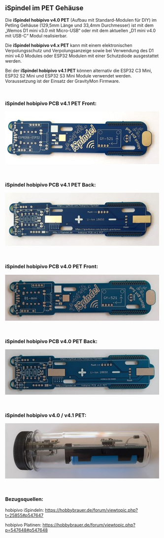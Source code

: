 ## iSpindel im PET Gehäuse

Die **iSpindel hobipivo v4.0 PET** (Aufbau mit Standard-Modulen für DIY) im Petling Gehäuse (129,5mm Länge und 33,4mm Durchmesser) ist mit dem „Wemos D1 mini v3.0 mit Micro-USB“ oder mit dem aktuellen „D1 mini v4.0 mit USB-C“ Modul realisierbar.

Die **iSpindel hobipivo v4.x PET** kann mit einem elektronischen Verpolungsschutz und Verpolungsanzeige sowie bei Verwendung des D1 mini v4.0 Modules oder ESP32 Modulen mit einer Schutzdiode ausgestattet werden.

Bei der **iSpindel hobipivo v4.1 PET** können alternativ die ESP32 C3 Mini, ESP32 S2 Mini und ESP32 S3 Mini Module verwendet werden. Voraussetzung ist der Einsatz der GravityMon Firmware.


&nbsp;

### iSpindel hobipivo PCB v4.1 PET Front:

![Text](https://github.com/hobipivo/iSpindel/blob/main/-img/iSpindel_PCB-v4.1-PET_Front-500.jpg "Bild")

&nbsp;

### iSpindel hobipivo PCB v4.1 PET Back:

![Text](https://github.com/hobipivo/iSpindel/blob/main/-img/iSpindel_PCB-v4.1-PET_Back-500.jpg "Bild")

&nbsp;

### iSpindel hobipivo PCB v4.0 PET Front:

![Text](https://github.com/hobipivo/iSpindel/blob/main/-img/iSpindel_PCB-v4.0-PET_Front-500.jpg "Bild")

&nbsp;

### iSpindel hobipivo PCB v4.0 PET Back:

![Text](https://github.com/hobipivo/iSpindel/blob/main/-img/iSpindel_PCB-v4.0-PET_Back-500.jpg "Bild")

&nbsp;

### iSpindel hobipivo v4.0 / v4.1 PET:

![Text](https://github.com/hobipivo/iSpindel/blob/main/-img/iSpindel_hobipivo-v4.0-PET-500.jpg "Bild")

&nbsp;
### Bezugsquellen:

hobipivo iSpindeln: https://hobbybrauer.de/forum/viewtopic.php?t=25855#p547647

hobipivo Platinen: https://hobbybrauer.de/forum/viewtopic.php?p=547648#p547648

